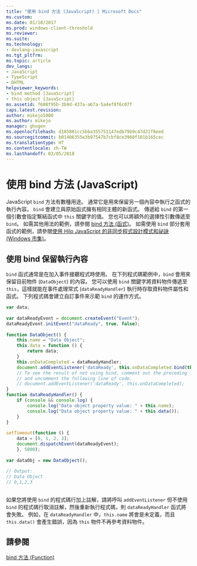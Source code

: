 ```yaml
---
title: "使用 bind 方法 (JavaScript) | Microsoft Docs"
ms.custom: 
ms.date: 01/18/2017
ms.prod: windows-client-threshold
ms.reviewer: 
ms.suite: 
ms.technology:
- devlang-javascript
ms.tgt_pltfrm: 
ms.topic: article
dev_langs:
- JavaScript
- TypeScript
- DHTML
helpviewer_keywords:
- bind method [JavaScript]
- this object [JavaScript]
ms.assetid: f608f95b-3b9d-437a-a67a-5a4ef8f6c07f
caps.latest.revision: 
author: mikejo5000
ms.author: mikejo
manager: ghogen
ms.openlocfilehash: d185801cc5bba355751147edb79b9c47d21f8eed
ms.sourcegitcommit: b01406355e3b97547b7cbf8ce3960f101b165cec
ms.translationtype: HT
ms.contentlocale: zh-TW
ms.lasthandoff: 02/05/2018
---
```

# <a name="using-the-bind-method-javascript"></a>使用 bind 方法 (JavaScript)
JavaScript `bind` 方法有數種用途。 通常它是用來保留另一個內容中執行之函式的執行內容。 `bind` 會建立與原始函式擁有相同主體的新函式。 傳遞給 `bind` 的第一個引數會指定繫結函式中 `this` 關鍵字的值。 您也可以將額外的選擇性引數傳遞至 `bind`。 如需其他用法的範例，請參閱 [bind 方法 (函式)](../../javascript/reference/bind-method-function-javascript.md)。 如需使用 `bind` 部分套用函式的範例，請參閱[使用 Hilo JavaScript 的非同步程式設計模式和祕訣 (Windows 市集)](http://msdn.microsoft.com/library/windows/apps/jj649740.aspx)。  
  
## <a name="preserving-the-execution-context-using-bind"></a>使用 bind 保留執行內容  
 `bind` 函式通常是在加入事件接聽程式時使用。 在下列程式碼範例中，`bind` 會用來保留目前物件 (`DataObject`) 的內容。 您可以使用 `bind` 關鍵字將資料物件傳遞至 `this`，這樣就能在事件處理常式 (`dataReadyHandler`) 執行時存取資料物件屬性和函式。 下列程式碼會建立自訂事件來示範 `bind` 的運作方式。  
  
```JavaScript  
var data;  
  
var dataReadyEvent = document.createEvent("Event");  
dataReadyEvent.initEvent("dataReady", true, false);  
  
function DataObject() {  
    this.name = "Data Object";  
    this.data = function () {  
        return data;  
    }  
    this.onDataCompleted = dataReadyHandler;  
    document.addEventListener('dataReady', this.onDataCompleted.bind(this));  
    // To see the result of not using bind, comment out the preceding line,   
    // and uncomment the following line of code.  
    // document.addEventListener('dataReady', this.onDataCompleted);  
}  
function dataReadyHandler() {  
    if (console && console.log) {  
        console.log("Data object property value: " + this.name);  
        console.log("Data object property value: " + this.data());  
    }  
}  
  
setTimeout(function () {  
    data = [0, 1, 2, 3];  
    document.dispatchEvent(dataReadyEvent);  
    }, 5000);
  
var dataObj = new DataObject();  
  
// Output:  
// Data Object  
// 0,1,2,3  
  
```  
  
 如果您將使用 `bind` 的程式碼行加上註解，請將呼叫 `addEventListener` 但不使用 `bind` 的程式碼行取消註解，然後重新執行程式碼，則 `dataReadyHandler` 函式將會失敗。 例如，在 `dataReadyHandler` 中，`this.name` 將會是未定義，而且 `this.data()` 會產生錯誤，因為 `this` 物件不再參考資料物件。  
  
## <a name="see-also"></a>請參閱  
 [bind 方法 (Function)](../../javascript/reference/bind-method-function-javascript.md)

